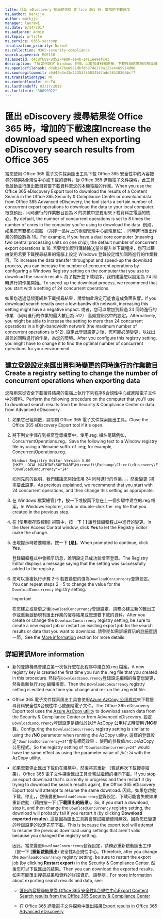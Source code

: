 ```yaml
---
title: 匯出 eDiscovery 搜尋結果從 Office 365 時，增加的下載速度
ms.author: markjjo
author: markjjo
manager: laurawi
ms.date: 6/14/2017
ms.audience: Admin
ms.topic: article
ms.service: O365-seccomp
localization_priority: Normal
ms.collection: M365-security-compliance
search.appverid: MOE150
ms.assetid: c4c8f689-9d52-4e80-ae4b-1411ee9efc43
description: 了解如何設定 Windows 登錄，以增加資料輸送量，下載搜尋結果時和搜尋資料從 Office 365 安全性&amp;規範中心和 Office 365 進階電子文件探索。
ms.openlocfilehash: ddeb247be6981dbfdb874e270a123e4465914d86
ms.sourcegitcommit: c0d4fe3e43e22353f30034567ade28330266bcf7
ms.translationtype: MT
ms.contentlocale: zh-TW
ms.lasthandoff: 03/27/2019
ms.locfileid: "30899922"
---
```

# <a name="increase-the-download-speed-when-exporting-ediscovery-search-results-from-office-365"></a><span data-ttu-id="31a88-103">匯出 eDiscovery 搜尋結果從 Office 365 時，增加的下載速度</span><span class="sxs-lookup"><span data-stu-id="31a88-103">Increase the download speed when exporting eDiscovery search results from Office 365</span></span>

<span data-ttu-id="31a88-104">當您使用 Office 365 電子文件探索匯出工具下載 Office 365 安全性中的內容搜尋的結果&amp;合規性中心或下載的資料，從 Office 365 進階電子文件探索，此工具會啟動並行匯出數目若要下載資料至您的本機電腦的作業。</span><span class="sxs-lookup"><span data-stu-id="31a88-104">When you use the Office 365 eDiscovery Export tool to download the results of a Content Search in the Office 365 Security &amp; Compliance Center or download data from Office 365 Advanced eDiscovery, the tool starts a certain number of concurrent export operations to download the data to your local computer.</span></span> <span data-ttu-id="31a88-105">根據預設，同時進行的作業數目設為 8 的次數中您要用來下載資料之電腦的核心。</span><span class="sxs-lookup"><span data-stu-id="31a88-105">By default, the number of concurrent operations is set to 8 times the number of cores in the computer you're using to download the data.</span></span> <span data-ttu-id="31a88-106">例如，如果您有雙核心電腦 （亦即一晶片上的兩個管理中心處理單位），同時進行匯出作業的預設數為 16。</span><span class="sxs-lookup"><span data-stu-id="31a88-106">For example, if you have a dual core computer (meaning two central processing units on one chip), the default number of concurrent export operations is 16.</span></span> <span data-ttu-id="31a88-107">若要增加資料傳輸輸送量並提升並下載程序，您可以藉由使用若要下載搜尋結果的電腦上設定 Windows 登錄設定增加同時進行的作業數目。</span><span class="sxs-lookup"><span data-stu-id="31a88-107">To increase the data transfer throughput and speed-up the download process, you can increase the number of concurrent operations by configuring a Windows Registry setting on the computer that you use to download the search results.</span></span> <span data-ttu-id="31a88-108">為了提升並下載程序，我們建議您以設定為 24 同時進行的作業開始。</span><span class="sxs-lookup"><span data-stu-id="31a88-108">To speed-up the download process, we recommend that you start with a setting of 24 concurrent operations.</span></span>
  
<span data-ttu-id="31a88-109">如果您透過低頻寬網路下載搜尋結果，請增加此設定可能會造成負面影響。</span><span class="sxs-lookup"><span data-stu-id="31a88-109">If you download search results over a low-bandwidth network, increasing this setting might have a negative impact.</span></span> <span data-ttu-id="31a88-110">或者，您可以增加到超過 24 同時進行的作業 （同時進行的作業的最大數目為 512） 高頻寬網路中的設定。</span><span class="sxs-lookup"><span data-stu-id="31a88-110">Alternatively, you might be able to increase the setting to more than 24 concurrent operations in a high-bandwidth network (the maximum number of concurrent operations is 512).</span></span> <span data-ttu-id="31a88-111">設定此登錄設定之後，您可能必須變更，以找出最佳的同時進行的作業，為您的環境。</span><span class="sxs-lookup"><span data-stu-id="31a88-111">After you configure this registry setting, you might have to change it to find the optimal number of concurrent operations for your environment.</span></span>
  
## <a name="create-a-registry-setting-to-change-the-number-of-concurrent-operations-when-exporting-data"></a><span data-ttu-id="31a88-112">建立登錄設定來匯出資料時變更的同時進行的作業數目</span><span class="sxs-lookup"><span data-stu-id="31a88-112">Create a registry setting to change the number of concurrent operations when exporting data</span></span>

<span data-ttu-id="31a88-113">您降用來從安全下載搜尋結果的電腦上執行下列程序&amp;合規性中心或進階電子文件中的資料。</span><span class="sxs-lookup"><span data-stu-id="31a88-113">Perform the following procedure on the computer that you'll use to download search results from the Security &amp; Compliance Center or data from Advanced eDiscovery.</span></span>
  
1. <span data-ttu-id="31a88-114">如果它已經開啟，請關閉 Office 365 電子文件探索匯出工具。</span><span class="sxs-lookup"><span data-stu-id="31a88-114">Close the Office 365 eDiscovery Export tool if it's open.</span></span> 
    
2. <span data-ttu-id="31a88-115">將下列文字儲存到視窗登錄檔案中，使用.reg; 檔名尾碼例如，ConcurrentOperations.reg。</span><span class="sxs-lookup"><span data-stu-id="31a88-115">Save the following text to a Window registry file by using a filename suffix of .reg; for example, ConcurrentOperations.reg.</span></span> 
    
    ```
    Windows Registry Editor Version 5.00
    [HKEY_LOCAL_MACHINE\SOFTWARE\Microsoft\Exchange\Client\eDiscovery\ExportTool]
    "DownloadConcurrency"="24"
    ```

    <span data-ttu-id="31a88-116">如同先前的說明，我們建議您開始使用 24 同時進行的作業，，，然後變更 [視需要此設定。</span><span class="sxs-lookup"><span data-stu-id="31a88-116">As previous explained, we recommend that you start with 24 concurrent operations, and then change this setting as appropriate.</span></span>
    
3. <span data-ttu-id="31a88-117">在 Windows 檔案總管] 中，按一下或按兩下您在上一個步驟中建立的.reg 檔案。</span><span class="sxs-lookup"><span data-stu-id="31a88-117">In Windows Explorer, click or double-click the .reg file that you created in the previous step.</span></span>
    
4. <span data-ttu-id="31a88-118">在 [使用者存取控制] 視窗中，按一下 [ **]** 讓登錄編輯程式中進行的變更。</span><span class="sxs-lookup"><span data-stu-id="31a88-118">In the User Access Control window, click **Yes** to let the Registry Editor make the change.</span></span> 
    
5. <span data-ttu-id="31a88-119">出現提示時若要繼續，按一下 **[是]**。</span><span class="sxs-lookup"><span data-stu-id="31a88-119">When prompted to continue, click **Yes**.</span></span>
    
    <span data-ttu-id="31a88-120">登錄編輯程式中會顯示訊息，說明設定已成功新增至登錄。</span><span class="sxs-lookup"><span data-stu-id="31a88-120">The Registry Editor displays a message saying that the setting was successfully added to the registry.</span></span>
    
6. <span data-ttu-id="31a88-121">您可以重複執行步驟 2-5 若要變更的值為`DownloadConcurrency`登錄設定。</span><span class="sxs-lookup"><span data-stu-id="31a88-121">You can repeat steps 2 - 5 to change the value for the  `DownloadConcurrency` registry setting.</span></span> 
    
    > [!IMPORTANT]
    > <span data-ttu-id="31a88-122">在您建立或變更之後`DownloadConcurrency`登錄設定，請務必建立新的匯出工作或重新啟動現有匯出作業的搜尋結果或您想要下載的資料。</span><span class="sxs-lookup"><span data-stu-id="31a88-122">After you create or change the  `DownloadConcurrency` registry setting, be sure to create a new export job or restart an existing export job for the search results or data that you want to download.</span></span> <span data-ttu-id="31a88-123">請參閱如需詳細資訊的[詳細資訊](#more-information)一節。</span><span class="sxs-lookup"><span data-stu-id="31a88-123">See the [More information](#more-information) section for more details.</span></span> 
  
## <a name="more-information"></a><span data-ttu-id="31a88-124">詳細資訊</span><span class="sxs-lookup"><span data-stu-id="31a88-124">More information</span></span>

- <span data-ttu-id="31a88-125">新的登錄機碼會建立第一次執行您在此程序中建立的.reg 檔案。</span><span class="sxs-lookup"><span data-stu-id="31a88-125">A new registry key is created the first time you run the .reg file that you created in this procedure.</span></span> <span data-ttu-id="31a88-126">然後在`DownloadConcurrency`登錄設定編輯的每當您變更，然後重新執行.reg 編輯檔案。</span><span class="sxs-lookup"><span data-stu-id="31a88-126">Then the  `DownloadConcurrency` registry setting is edited each time you change and re-run the .reg edit file.</span></span> 
    
- <span data-ttu-id="31a88-127">Office 365 電子文件探索匯出工具會使用[Azure AzCopy 公用程式](https://go.microsoft.com/fwlink/?linkid=849949)來下載搜尋資料安全性&amp;合規性中心或進階電子文件。</span><span class="sxs-lookup"><span data-stu-id="31a88-127">The Office 365 eDiscovery Export tool uses the [Azure AzCopy utility](https://go.microsoft.com/fwlink/?linkid=849949) to download search data from the Security &amp; Compliance Center or from Advanced eDiscovery.</span></span> <span data-ttu-id="31a88-128">設定`DownloadConcurrency`登錄設定是類似於執行 AzCopy 公用程式時使用 **/NC**參數。</span><span class="sxs-lookup"><span data-stu-id="31a88-128">Configuring the  `DownloadConcurrency` registry setting is similar to using the **/NC** parameter when running the AzCopy utility.</span></span> <span data-ttu-id="31a88-129">這樣的登錄設定`"DownloadConcurrency=24"`會有相同效果： 使用的參數值`/NC:24`AzCopy 公用程式。</span><span class="sxs-lookup"><span data-stu-id="31a88-129">So the registry setting of  `"DownloadConcurrency=24"` would have the same effect as using the parameter value of  `/NC:24` with the AzCopy utility.</span></span> 
    
- <span data-ttu-id="31a88-130">如果您要停止匯出下載仍在建構中，然後將其重新 （嘗試再次下載搜尋結果），Office 365 電子文件探索匯出工具會嘗試繼續的相同下載。</span><span class="sxs-lookup"><span data-stu-id="31a88-130">If you stop an export download that's currently in progress and then restart it (by trying to download the search results again), the Office 365 eDiscovery Export tool will attempt to resume the same download.</span></span> <span data-ttu-id="31a88-131">因此，如果您啟動下載，停止，，然後變更`DownloadConcurrency`登錄設定，下載可能會失敗如果重新啟動 （藉由按一下 [**下載匯出的結果**)。</span><span class="sxs-lookup"><span data-stu-id="31a88-131">So, if you start a download, stop it, and then change the  `DownloadConcurrency` registry setting, the download will probably fail if you restart it (by clicking **Download exported results**).</span></span> <span data-ttu-id="31a88-132">這是因為匯出工具將會嘗試繼續使用無效，因為您已變更的登錄設定的設定先前下載。</span><span class="sxs-lookup"><span data-stu-id="31a88-132">This is because the export tool will attempt to resume the previous download using settings that aren't valid because you changed the registry setting.</span></span>
    
    <span data-ttu-id="31a88-133">因此，當您變更`DownloadConcurrency`登錄設定，請務必重新啟動匯出工作 （按一下 [**重新啟動匯出**) 安全性&amp;合規性中心。</span><span class="sxs-lookup"><span data-stu-id="31a88-133">Therefore, after you change the  `DownloadConcurrency` registry setting, be sure to restart the export job (by clicking **Restart export**) in the Security &amp; Compliance Center.</span></span> <span data-ttu-id="31a88-134">然後您可以下載匯出的結果。</span><span class="sxs-lookup"><span data-stu-id="31a88-134">Then you can download the exported results.</span></span> <span data-ttu-id="31a88-135">如需有關匯出搜尋結果和資料的詳細資訊，請參閱：</span><span class="sxs-lookup"><span data-stu-id="31a88-135">For more information about exporting search results and data, see:</span></span>
    
  - [<span data-ttu-id="31a88-136">匯出內容搜尋結果從 Office 365 安全性&amp;合規性中心</span><span class="sxs-lookup"><span data-stu-id="31a88-136">Export Content Search results from the Office 365 Security &amp; Compliance Center</span></span>](export-search-results.md)
    
  - [<span data-ttu-id="31a88-137">在 Office 365 進階電子文件探索中匯出結果</span><span class="sxs-lookup"><span data-stu-id="31a88-137">Export results in Office 365 Advanced eDiscovery</span></span>](export-results-in-advanced-ediscovery.md)
    

